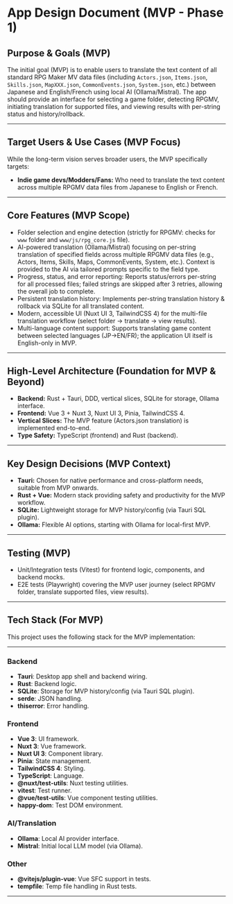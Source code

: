 # App Design Document (MVP - Phase 1)

## Purpose & Goals (MVP)
The initial goal (MVP) is to enable users to translate the text content of all standard RPG Maker MV data files (including `Actors.json`, `Items.json`, `Skills.json`, `MapXXX.json`, `CommonEvents.json`, `System.json`, etc.) between Japanese and English/French using local AI (Ollama/Mistral). The app should provide an interface for selecting a game folder, detecting RPGMV, initiating translation for supported files, and viewing results with per-string status and history/rollback.

---

## Target Users & Use Cases (MVP Focus)
While the long-term vision serves broader users, the MVP specifically targets:
- **Indie game devs/Modders/Fans:** Who need to translate the text content across multiple RPGMV data files from Japanese to English or French.

---

## Core Features (MVP Scope)
- Folder selection and engine detection (strictly for RPGMV: checks for `www` folder and `www/js/rpg_core.js` file).
- AI-powered translation (Ollama/Mistral) focusing on per-string translation of specified fields across multiple RPGMV data files (e.g., Actors, Items, Skills, Maps, CommonEvents, System, etc.). Context is provided to the AI via tailored prompts specific to the field type.
- Progress, status, and error reporting: Reports status/errors per-string for all processed files; failed strings are skipped after 3 retries, allowing the overall job to complete.
- Persistent translation history: Implements per-string translation history & rollback via SQLite for all translated content.
- Modern, accessible UI (Nuxt UI 3, TailwindCSS 4) for the multi-file translation workflow (select folder -> translate -> view results).
- Multi-language content support: Supports translating game content between selected languages (JP→EN/FR); the application UI itself is English-only in MVP.

---

## High-Level Architecture (Foundation for MVP & Beyond)
- **Backend:** Rust + Tauri, DDD, vertical slices, SQLite for storage, Ollama interface.
- **Frontend:** Vue 3 + Nuxt 3, Nuxt UI 3, Pinia, TailwindCSS 4.
- **Vertical Slices:** The MVP feature (Actors.json translation) is implemented end-to-end.
- **Type Safety:** TypeScript (frontend) and Rust (backend).

---

## Key Design Decisions (MVP Context)
- **Tauri:** Chosen for native performance and cross-platform needs, suitable from MVP onwards.
- **Rust + Vue:** Modern stack providing safety and productivity for the MVP workflow.
- **SQLite:** Lightweight storage for MVP history/config (via Tauri SQL plugin).
- **Ollama:** Flexible AI options, starting with Ollama for local-first MVP.

---

## Testing (MVP)
- Unit/Integration tests (Vitest) for frontend logic, components, and backend mocks.
- E2E tests (Playwright) covering the MVP user journey (select RPGMV folder, translate supported files, view results).

---

## Tech Stack (For MVP)

This project uses the following stack for the MVP implementation:

---

### Backend
- **Tauri**: Desktop app shell and backend wiring.
- **Rust**: Backend logic.
- **SQLite**: Storage for MVP history/config (via Tauri SQL plugin).
- **serde**: JSON handling.
- **thiserror**: Error handling.

### Frontend
- **Vue 3**: UI framework.
- **Nuxt 3**: Vue framework.
- **Nuxt UI 3**: Component library.
- **Pinia**: State management.
- **TailwindCSS 4**: Styling.
- **TypeScript**: Language.
- **@nuxt/test-utils**: Nuxt testing utilities.
- **vitest**: Test runner.
- **@vue/test-utils**: Vue component testing utilities.
- **happy-dom**: Test DOM environment.

### AI/Translation
- **Ollama**: Local AI provider interface.
- **Mistral**: Initial local LLM model (via Ollama).

###  Other
- **@vitejs/plugin-vue**: Vue SFC support in tests.
- **tempfile**: Temp file handling in Rust tests.

---
